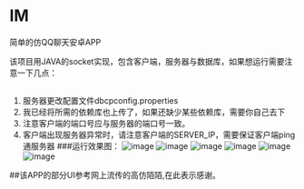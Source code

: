 # IM
简单的仿QQ聊天安卓APP

该项目用JAVA的socket实现，包含客户端，服务器与数据库，如果想运行需要注意一下几点：
## 

 1. 服务器更改配置文件dbcpconfig.properties
 2. 我已经将所需的依赖库也上传了，如果还缺少某些依赖库，需要你自己去下
 3. 注意客户端的端口号应与服务器的端口号一致。
 4. 客户端出现服务器异常时，请注意客户端的SERVER_IP，需要保证客户端ping通服务器
###运行效果图：
![image](https://github.com/xiuweikang/IM/raw/master/screenshot/login.png)
![image](https://github.com/xiuweikang/IM/raw/master/screenshot/register1.png)
![image](https://github.com/xiuweikang/IM/raw/master/screenshot/register2.png)
![image](https://github.com/xiuweikang/IM/raw/master/screenshot/search.png)
![image](https://github.com/xiuweikang/IM/raw/master/screenshot/messageTab.png)
![image](https://github.com/xiuweikang/IM/raw/master/screenshot/chat.png)

##该APP的部分UI参考网上流传的高仿陌陌,在此表示感谢。
